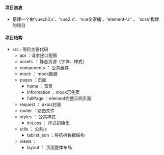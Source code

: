 #### 项目初衷
- 搭建一个由'vuecli3.x'、'vue2.x'、'vue全家桶'、'element-UI' 、 'scss'构建的项目

#### 项目结构
- src : 项目主要代码
  - api ：请求接口配置
  - assets ： 静态资源（字体、样式）
  - components ： 公共组件
  - mock ： mock数据
  - pages ：页面
    - home ：首页
    - Information ：mock示例页
    - fullPage ：element完整示例页面
  - request ： axios封装
  - router ：路由文件
  - styles ： 公共样式
    - init.css ： 样式初始化
  - utils ： 公共js
    - tablist.json ：导航栏数据结构
  - views ：
    - layout ： 页面整体布局